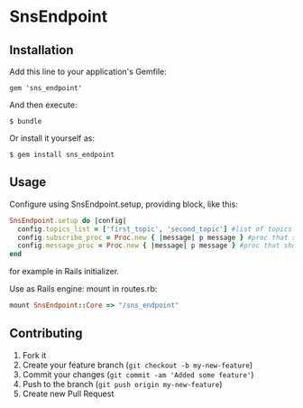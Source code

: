 # SnsEndpoint



## Installation

Add this line to your application's Gemfile:

    gem 'sns_endpoint'

And then execute:

    $ bundle

Or install it yourself as:

    $ gem install sns_endpoint

## Usage

Configure using SnsEndpoint.setup, providing block, like this:
```ruby
SnsEndpoint.setup do |config|
  config.topics_list = ['first_topic', 'second_topic'] #list of topics that endpoint should respond to subscription request
  config.subscribe_proc = Proc.new { |message| p message } #proc that should be executed when subscribe request got received and responded to, passed argument is message (json object)
  config.message_proc = Proc.new { |message| p message } #proc that should be executed when message got send to endpoint
end
```

for example in Rails initializer.

Use as Rails engine:
mount in routes.rb:
```ruby
mount SnsEndpoint::Core => "/sns_endpoint"
```

## Contributing

1. Fork it
2. Create your feature branch (`git checkout -b my-new-feature`)
3. Commit your changes (`git commit -am 'Added some feature'`)
4. Push to the branch (`git push origin my-new-feature`)
5. Create new Pull Request
